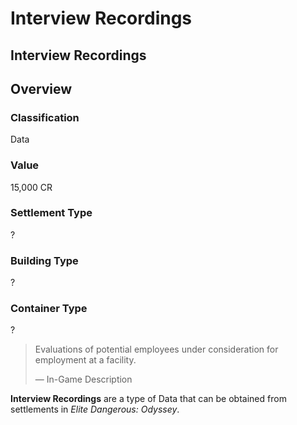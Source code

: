 # Interview Recordings
## Interview Recordings

## Overview

### Classification

Data

### Value

15,000 CR

### Settlement Type

?

### Building Type

?

### Container Type

?

> 
> 
> Evaluations of potential employees under consideration for employment at a facility.
> 
> 
> — In-Game Description
> 

**Interview Recordings** are a type of Data that can be obtained from settlements in *Elite Dangerous: Odyssey*.